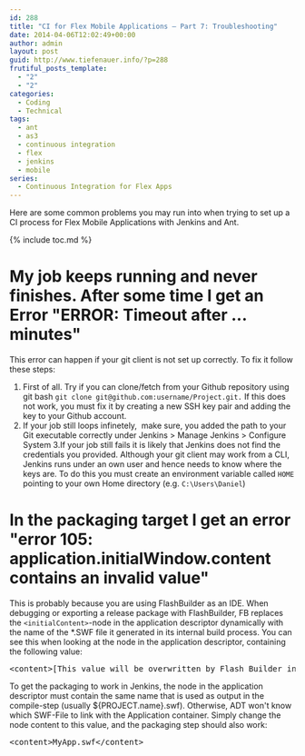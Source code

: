 ```yaml
---
id: 288
title: "CI for Flex Mobile Applications – Part 7: Troubleshooting"
date: 2014-04-06T12:02:49+00:00
author: admin
layout: post
guid: http://www.tiefenauer.info/?p=288
frutiful_posts_template:
  - "2"
  - "2"
categories:
  - Coding
  - Technical
tags:
  - ant
  - as3
  - continuous integration
  - flex
  - jenkins
  - mobile
series:
  - Continuous Integration for Flex Apps
---
```

Here are some common problems you may run into when trying to set up a CI process for Flex Mobile Applications with Jenkins and Ant.

{% include toc.md %}

# My job keeps running and never finishes. After some time I get an Error "ERROR: Timeout after ... minutes"

This error can happen if your git client is not set up correctly. To fix it follow these steps:

1. First of all. Try if you can clone/fetch from your Github repository using git bash `git clone git@github.com:username/Project.git.` If this does not work, you must fix it by creating a new SSH key pair and adding the key to your Github account.
2. If your job still loops infinetely,  make sure, you added the path to your Git executable correctly under Jenkins > Manage Jenkins > Configure System
3.If your job still fails it is likely that Jenkins does not find the credentials you provided. Although your git client may work from a CLI, Jenkins runs under an own user and hence needs to know where the keys are. To do this you must create an environment variable called `HOME` pointing to your own Home directory (e.g. `C:\Users\Daniel`)

# In the packaging target I get an error "error 105: application.initialWindow.content contains an invalid value"

This is probably because you are using FlashBuilder as an IDE. When debugging or exporting a release package with FlashBuilder, FB replaces the `<initialContent>`-node in the application descriptor dynamically with the name of the *.SWF file it generated in its internal build process. You can see this when looking at the node in the application descriptor, containing the following value:

<pre>&lt;content&gt;[This value will be overwritten by Flash Builder in the output app.xml]&lt;/content&gt;</pre>

To get the packaging to work in Jenkins, the node in the application descriptor must contain the same name that is used as output in the compile-step (usually ${PROJECT.name}.swf). Otherwise, ADT won't know which SWF-File to link with the Application container. Simply change the node content to this value, and the packaging step should also work:

<pre>&lt;content&gt;MyApp.swf&lt;/content&gt;</pre>